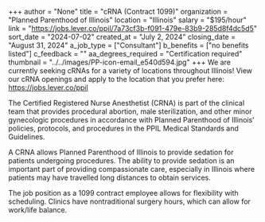 +++
author = "None"
title = "cRNA (Contract 1099)"
organization = "Planned Parenthood of Illinois"
location = "Illinois"
salary = "$195/hour"
link = "https://jobs.lever.co/ppil/7a73cf3b-f091-479e-83b9-285d8f4dc5d5"
sort_date = "2024-07-02"
created_at = "July 2, 2024"
closing_date = "August 31, 2024"
a_job_type = ["Consultant"]
b_benefits = ["no benefits listed"]
c_feedback = ""
aa_degrees_required = "Certification required"
thumbnail = "../../images/PP-icon-email_e540d594.jpg"
+++
We are currently seeking cRNAs for a variety of locations throughout Illinois! View our cRNA openings and apply to the location that you prefer here: https://jobs.lever.co/ppil

The Certified Registered Nurse Anesthetist (CRNA) is part of the clinical team that provides procedural abortion, male sterilization, and other minor gynecologic procedures in accordance with Planned Parenthood of Illinois’ policies, protocols, and procedures in the PPIL Medical Standards and Guidelines.
 
A CRNA allows Planned Parenthood of Illinois to provide sedation for patients undergoing procedures. The ability to provide sedation is an important part of providing compassionate care, especially in Illinois where patients may have travelled long distances to obtain services.
 
The job position as a 1099 contract employee allows for flexibility with scheduling. Clinics have nontraditional surgery hours, which can allow for work/life balance.